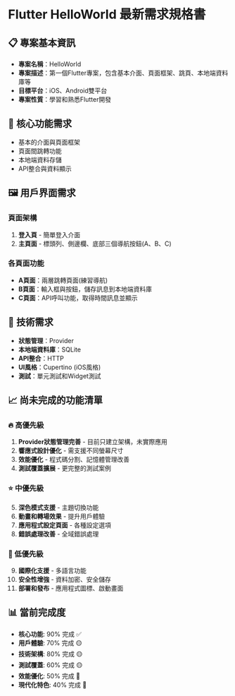 # Flutter HelloWorld 最新需求規格書

## 📋 專案基本資訊
- **專案名稱**：HelloWorld  
- **專案描述**：第一個Flutter專案，包含基本介面、頁面框架、跳頁、本地端資料庫等
- **目標平台**：iOS、Android雙平台
- **專案性質**：學習和熟悉Flutter開發

## 🎯 核心功能需求
- 基本的介面與頁面框架
- 頁面間跳轉功能  
- 本地端資料存儲
- API整合與資料顯示

## 🖼️ 用戶界面需求
### 頁面架構
1. **登入頁** - 簡單登入介面
2. **主頁面** - 標頭列、側邊欄、底部三個導航按鈕(A、B、C)

### 各頁面功能
- **A頁面**：兩層跳轉頁面(練習導航)
- **B頁面**：輸入框與按鈕，儲存訊息到本地端資料庫
- **C頁面**：API呼叫功能，取得時間訊息並顯示

## 🔧 技術需求
- **狀態管理**：Provider
- **本地端資料庫**：SQLite
- **API整合**：HTTP
- **UI風格**：Cupertino (iOS風格)
- **測試**：單元測試和Widget測試

## 📈 尚未完成的功能清單
### 🔥 高優先級
1. **Provider狀態管理完善** - 目前只建立架構，未實際應用
2. **響應式設計優化** - 需支援不同螢幕尺寸
3. **效能優化** - 程式碼分割、記憶體管理改善
4. **測試覆蓋擴展** - 更完整的測試案例

### ⭐ 中優先級  
5. **深色模式支援** - 主題切換功能
6. **動畫和轉場效果** - 提升用戶體驗
7. **應用程式設定頁面** - 各種設定選項
8. **錯誤處理改善** - 全域錯誤處理

### 💎 低優先級
9. **國際化支援** - 多語言功能
10. **安全性增強** - 資料加密、安全儲存
11. **部署和發布** - 應用程式圖標、啟動畫面

## 📊 當前完成度
- **核心功能**: 90% 完成 ✅
- **用戶體驗**: 70% 完成 🟡
- **技術架構**: 80% 完成 🟡  
- **測試覆蓋**: 60% 完成 🟡
- **效能優化**: 50% 完成 🔴
- **現代化特色**: 40% 完成 🔴